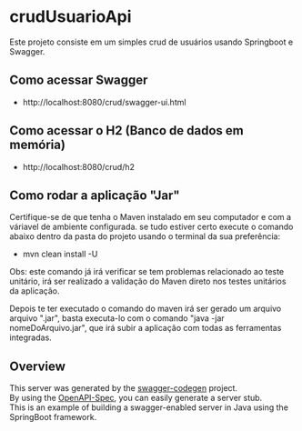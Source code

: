 # crudUsuarioApi

Este projeto consiste em um simples crud de usuários usando Springboot e Swagger. 


## Como acessar Swagger

- http://localhost:8080/crud/swagger-ui.html

## Como acessar o H2 (Banco de dados em memória)
- http://localhost:8080/crud/h2

## Como rodar a aplicação "Jar"

Certifique-se de que tenha o Maven instalado em seu computador e com a váriavel de ambiente configurada.
se tudo estiver certo execute o comando abaixo dentro da pasta do projeto usando o terminal da sua preferência:

- mvn clean install -U

Obs: este comando já irá verificar se tem problemas relacionado ao teste unitário, irá ser realizado a validação do Maven direto
nos testes unitários da aplicação.

Depois te ter executado o comando do maven irá ser gerado um arquivo arquivo ".jar", basta executa-lo com o comando "java -jar nomeDoArquivo.jar",
que irá subir a aplicação com todas as ferramentas integradas.

## Overview  
This server was generated by the [swagger-codegen](https://github.com/swagger-api/swagger-codegen) project.  
By using the [OpenAPI-Spec](https://github.com/swagger-api/swagger-core), you can easily generate a server stub.  
This is an example of building a swagger-enabled server in Java using the SpringBoot framework.  

